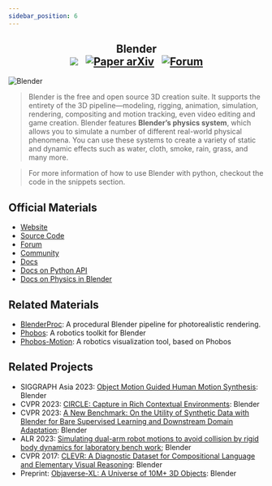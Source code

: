 ```yaml
---
sidebar_position: 6
---
```


<h2 align="center">
  <b>Blender</b>

<div align="center">
    <a href="https://www.blender.org/" target="_blank"><img src="https://img.shields.io/badge/Website-Blender-red"></img></a>
    &nbsp;
    <a href="https://github.com/blender/blender" target="_blank"><img src="https://img.shields.io/badge/Source-Code-purple" alt="Paper arXiv"></img></a>
    &nbsp;
    <a href="https://www.blender.org/community/" target="_blank"><img src="https://img.shields.io/badge/Forum-Community-yellow" alt="Forum"></img></a>
</div>
</h2>

![Blender](imgs/Blender.svg)


> Blender is the free and open source 3D creation suite. It supports the entirety of the 3D pipeline—modeling, rigging, animation, simulation, rendering, compositing and motion tracking, even video editing and game creation. Blender features **Blender’s physics system**, which allows you to simulate a number of different real-world physical phenomena. You can use these systems to create a variety of static and dynamic effects such as water, cloth, smoke, rain, grass, and many more.

> For more information of how to use Blender with python, checkout the code in the snippets section.

## Official Materials
- [Website](https://www.blender.org/)
- [Source Code](https://github.com/blender/blender)
- [Forum](https://devtalk.blender.org/)
- [Community](https://www.blender.org/community)
- [Docs](https://docs.blender.org/)
- [Docs on Python API](https://docs.blender.org/api/current/index.html)
- [Docs on Physics in Blender](https://docs.blender.org/manual/en/latest/physics/index.html)

## Related Materials
- [BlenderProc](https://dlr-rm.github.io/BlenderProc/index.html): A procedural Blender pipeline for photorealistic rendering.
- [Phobos](https://github.com/dfki-ric/phobos): A robotics toolkit for Blender
- [Phobos-Motion](https://github.com/YuyangLee/Phobos-Motion): A robotics visualization tool, based on Phobos

## Related Projects
- SIGGRAPH Asia 2023: [Object Motion Guided Human Motion Synthesis](https://lijiaman.github.io/projects/omomo/): Blender
- CVPR 2023: [CIRCLE: Capture in Rich Contextual Environments](https://stanford-tml.github.io/circle_dataset/): Blender
- CVPR 2023: [A New Benchmark: On the Utility of Synthetic Data with Blender for Bare Supervised Learning and Downstream Domain Adaptation](https://huitangtang.github.io/On_the_Utility_of_Synthetic_Data/): Blender
- ALR 2023: [Simulating dual-arm robot motions to avoid collision by rigid body dynamics for laboratory bench work](https://link.springer.com/article/10.1007/s10015-022-00823-1); Blender
- CVPR 2017: [CLEVR: A Diagnostic Dataset for Compositional Language and Elementary Visual Reasoning](https://cs.stanford.edu/people/jcjohns/clevr/): Blender
- Preprint: [Objaverse-XL: A Universe of 10M+ 3D Objects](https://objaverse.allenai.org/): Blender
